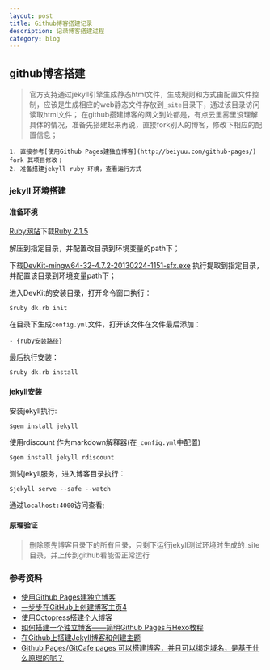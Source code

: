 ```yaml
---
layout: post
title: Github博客搭建记录
description: 记录博客搭建过程
category: blog
---
```


## github博客搭建

> 官方支持通过jekyll引擎生成静态html文件，生成规则和方式由配置文件控制，应该是生成相应的web静态文件存放到`_site`目录下，通过该目录访问读取html文件；
> 在github搭建博客的网文到处都是，有点云里雾里没理解具体的情况，准备先搭建起来再说，直接fork别人的博客，修改下相应的配置信息；

	1. 直接参考[使用Github Pages建独立博客](http://beiyuu.com/github-pages/) fork 其项目修改；
	2. 准备搭建jekyll ruby 环境，查看运行方式


### jekyll 环境搭建


#### 准备环境

[Ruby网站](http://rubyinstaller.org/downloads/)下载[Ruby 2.1.5](http://dl.bintray.com/oneclick/rubyinstaller/ruby-2.1.5-i386-mingw32.7z?direct)

解压到指定目录，并配置改目录到环境变量的path下；

下载[DevKit-mingw64-32-4.7.2-20130224-1151-sfx.exe](http://cdn.rubyinstaller.org/archives/devkits/DevKit-mingw64-32-4.7.2-20130224-1151-sfx.exe)
执行提取到指定目录，并配置该目录到环境变量path下；

进入DevKit的安装目录，打开命令窗口执行：

	$ruby dk.rb init

在目录下生成`config.yml`文件，打开该文件在文件最后添加：

	- {ruby安装路径}

最后执行安装：
	
	$ruby dk.rb install


#### jekyll安装

安装jekyll执行:

	$gem install jekyll

使用rdiscount 作为markdown解释器(在`_config.yml`中配置)

	$gem install jekyll rdiscount

测试jekyll服务，进入博客目录执行：
	
	$jekyll serve --safe --watch

通过`localhost:4000`访问查看;

#### 原理验证
> 删除原先博客目录下的所有目录，只剩下运行jekyll测试环境时生成的_site目录，并上传到github看能否正常运行


### 参考资料

- [使用Github Pages建独立博客](http://beiyuu.com/github-pages/)
- [一步步在GitHub上创建博客主页4](http://www.pchou.info/web-build/2013/01/05/build-github-blog-page-04.html)
- [使用Octopress搭建个人博客](http://sonnewilling.com/blog/2013/11/14/shi-yong-octopressda-jian-ge-ren-bo-ke/)
- [如何搭建一个独立博客——简明Github Pages与Hexo教程](http://cnfeat.com/2014/05/10/2014-05-11-how-to-build-a-blog/)
- [在Github上搭建Jekyll博客和创建主题](http://yansu.org/2014/02/12/how-to-deploy-a-blog-on-github-by-jekyll.html)
- [Github Pages/GitCafe pages 可以搭建博客，并且可以绑定域名，是基于什么原理的呢？](http://www.zhihu.com/question/26609475)
